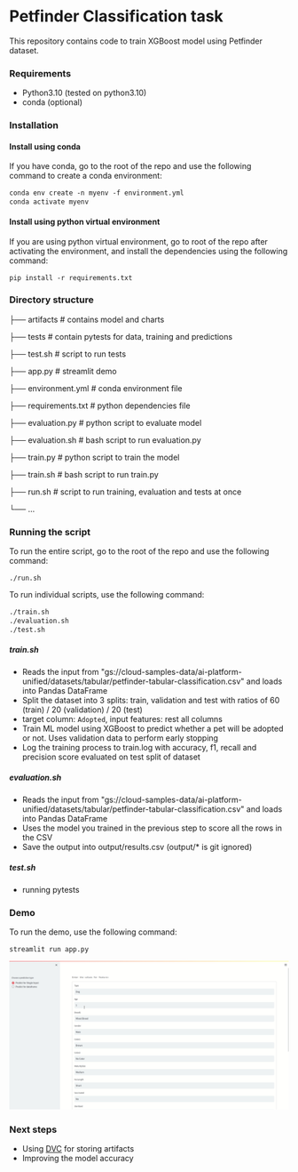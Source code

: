 # Petfinder Classification task

This repository contains code to train XGBoost model using Petfinder dataset.

### Requirements

  - Python3.10 (tested on python3.10)
  - conda (optional)

### Installation

#### Install using conda

If you have conda, go to the root of the repo and use the following command to create a conda environment:

```shell
conda env create -n myenv -f environment.yml
conda activate myenv
```

#### Install using python virtual environment

If you are using python virtual environment, go to root of the repo after activating the environment, and install the dependencies using the following command:

```shell
pip install -r requirements.txt
```

### Directory structure

├── artifacts           # contains model and charts

├── tests               # contain pytests for data, training and predictions

├── test.sh              # script to run tests

├── app.py              # streamlit demo

├── environment.yml     # conda environment file

├── requirements.txt    # python dependencies file

├── evaluation.py       # python script to evaluate model

├── evaluation.sh       # bash script to run evaluation.py

├── train.py            # python script to train the model

├── train.sh            # bash script to run train.py

├── run.sh              # script to run training, evaluation and tests at once

└── ...


### Running the script

To run the entire script, go to the root of the repo and use the following command:

```shell
./run.sh
```

To run individual scripts, use the following command:

```shell
./train.sh
./evaluation.sh
./test.sh
```

##### train.sh

  - Reads the input from "gs://cloud-samples-data/ai-platform-unified/datasets/tabular/petfinder-tabular-classification.csv" and loads into Pandas DataFrame
  - Split the dataset into 3 splits: train, validation and test with ratios of 60 (train) / 20 (validation) / 20 (test)
  - target column: `Adopted`, input features: rest all columns
  - Train ML model using XGBoost to predict whether a pet will be adopted or not. Uses validation data to perform early stopping
  - Log the training process to train.log with accuracy, f1, recall and precision score evaluated on test split of dataset


##### evaluation.sh

  - Reads the input from "gs://cloud-samples-data/ai-platform-unified/datasets/tabular/petfinder-tabular-classification.csv" and loads into Pandas DataFrame
  - Uses the model you trained in the previous step to score all the rows in the CSV
  - Save the output into output/results.csv (output/* is git ignored)


##### test.sh

  - running pytests 


### Demo

To run the demo, use the following command:

```shell
streamlit run app.py
```

![alt text](data/demo.gif)

### Next steps

  - Using [DVC](https://dvc.org/) for storing artifacts
  - Improving the model accuracy
